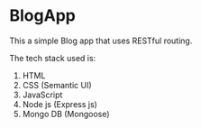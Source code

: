 # BlogApp

This a simple Blog app that uses RESTful routing. 

The tech stack used is:
1. HTML
2. CSS (Semantic UI)
3. JavaScript
4. Node js (Express js)
5. Mongo DB (Mongoose)
